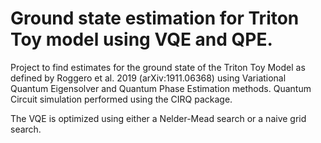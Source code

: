 # Ground state estimation for Triton Toy model using VQE and QPE.

Project to find estimates for the ground state of the Triton Toy Model as defined by Roggero et al. 2019 (arXiv:1911.06368) using Variational Quantum Eigensolver and Quantum Phase Estimation methods. Quantum Circuit simulation performed using the CIRQ package.

The VQE is optimized using either a Nelder-Mead search or a naive grid search.

<!--
## To do:

Finish the Linear response section.
-->
